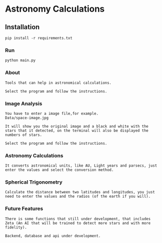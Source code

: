 # Astronomy Calculations

## Installation
```
pip install -r requirements.txt
```

### Run
```
python main.py
```

### About
```
Tools that can help in astronomical calculations.

Select the program and follow the instructions.

```

### Image Analysis
```
You have to enter a image file,for example.
Data/space-image.jpg

It will show you the original image and a black and white with the stars that it detected, on the terminal will also be displayed the numbers of stars.

Select the program and follow the instructions.

```

### Astronomy Calculations
```
It converts astronomical units, like AU, Light years and parsecs, just enter the values and select the conversion method.

```

### Spherical Trigonometry
```
Calculate the distance between two latitudes and longitudes, you just need to enter the values and the radios (of the earth if you will).

```


### Future Features
```
There is some functions that still under development, that includes Zeta (An AI that will be trained to detect more stars and with more fidelity).

Backend, database and api under development.

```